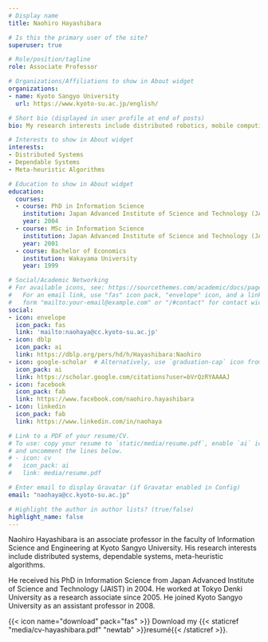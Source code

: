 ```yaml
---
# Display name
title: Naohiro Hayashibara

# Is this the primary user of the site?
superuser: true

# Role/position/tagline
role: Associate Professor

# Organizations/Affiliations to show in About widget
organizations:
- name: Kyoto Sangyo University
  url: https://www.kyoto-su.ac.jp/english/

# Short bio (displayed in user profile at end of posts)
bio: My research interests include distributed robotics, mobile computing and programmable matter.

# Interests to show in About widget
interests:
- Distributed Systems
- Dependable Systems
- Meta-heuristic Algorithms

# Education to show in About widget
education:
  courses:
  - course: PhD in Information Science
    institution: Japan Advanced Institute of Science and Technology (JAIST)
    year: 2004
  - course: MSc in Information Science
    institution: Japan Advanced Institute of Science and Technology (JAIST)
    year: 2001
  - course: Bachelor of Economics
    institution: Wakayama University
    year: 1999

# Social/Academic Networking
# For available icons, see: https://sourcethemes.com/academic/docs/page-builder/#icons
#   For an email link, use "fas" icon pack, "envelope" icon, and a link in the
#   form "mailto:your-email@example.com" or "/#contact" for contact widget.
social:
- icon: envelope
  icon_pack: fas
  link: 'mailto:naohaya@cc.kyoto-su.ac.jp'
- icon: dblp
  icon_pack: ai
  link: https://dblp.org/pers/hd/h/Hayashibara:Naohiro
- icon: google-scholar  # Alternatively, use `graduation-cap` icon from `ai` icon pack
  icon_pack: ai 
  link: https://scholar.google.com/citations?user=bVrQzRYAAAAJ
- icon: facebook
  icon_pack: fab
  link: https://www.facebook.com/naohiro.hayashibara
- icon: linkedin
  icon_pack: fab
  link: https://www.linkedin.com/in/naohaya

# Link to a PDF of your resume/CV.
# To use: copy your resume to `static/media/resume.pdf`, enable `ai` icons in `params.toml`, 
# and uncomment the lines below.
# - icon: cv
#   icon_pack: ai
#   link: media/resume.pdf

# Enter email to display Gravatar (if Gravatar enabled in Config)
email: "naohaya@cc.kyoto-su.ac.jp"

# Highlight the author in author lists? (true/false)
highlight_name: false
---
```


Naohiro Hayashibara is an associate professor in the faculty of Information Science and Engineering at Kyoto Sangyo University. His research interests include distributed systems, dependable systems, meta-heuristic algorithms. 

He received his PhD in Information Science from Japan Advanced Institute of Science and Technology (JAIST) in 2004. He worked at Tokyo Denki University as a research associate since 2005. He joined Kyoto Sangyo University as an assistant professor in 2008.


{{< icon name="download" pack="fas" >}} Download my {{< staticref "media/cv-hayashibara.pdf" "newtab" >}}resumé{{< /staticref >}}.
